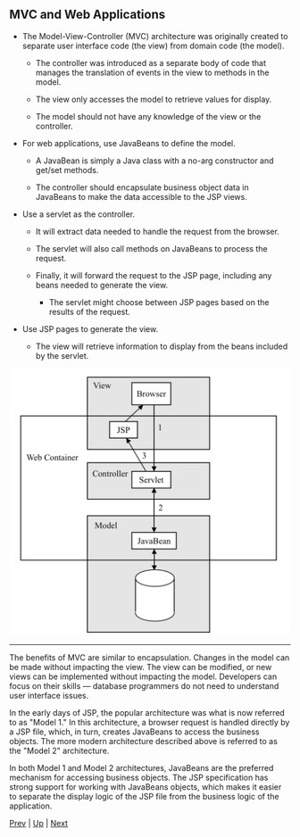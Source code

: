 ## MVC and Web Applications

* The Model-View-Controller (MVC) architecture was originally created to separate user interface code (the view) from domain code (the model).

  * The controller was introduced as a separate body of code that manages the translation of events in the view to methods in the model.

  * The view only accesses the model to retrieve values for display.

  * The model should not have any knowledge of the view or the controller.

* For web applications, use JavaBeans to define the model.

  * A JavaBean is simply a Java class with a no-arg constructor and get/set methods.

  * The controller should encapsulate business object data in JavaBeans to make the data accessible to the JSP views.

* Use a servlet as the controller.

  * It will extract data needed to handle the request from the browser.

  * The servlet will also call methods on JavaBeans to process the request.

  * Finally, it will forward the request to the JSP page, including any beans needed to generate the view.
  
    * The servlet might choose between JSP pages based on the results of the request.

* Use JSP pages to generate the view.

  * The view will retrieve information to display from the beans included by the servlet.

![MVC Architecture](MVC.png)

<hr>

The benefits of MVC are similar to encapsulation. Changes in the model can be made without impacting the view. The view can be modified, or new views can be implemented without impacting the model.  Developers can focus on their skills — database programmers do not need to understand user interface issues.

In the early days of JSP, the popular architecture was what is now referred to as "Model 1." In this architecture, a browser request is handled directly by a JSP file, which, in turn, creates JavaBeans to access the business objects. The more modern architecture described above is referred to as the "Model 2" architecture.

In both Model 1 and Model 2 architectures, JavaBeans are the preferred mechanism for accessing business objects. The JSP specification has strong support for working with JavaBeans objects, which makes it easier to separate the display logic of the JSP file from the business logic of the application.

[Prev](README.md) | [Up](../README.md) | [Next](02-IntroJSP.md)
